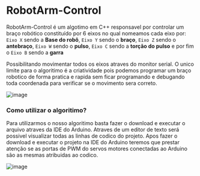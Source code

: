 # RobotArm-Control

RobotArm-Control é um algotimo em C++ responsavel por controlar um braço robótico constituído por 6 eixos no qual nomeamos cada eixo por: `Eixo X` sendo a **Base do robô**, `Eixo Y` sendo o **braço**, `Eixo Z` sendo o **antebraço**, `Eixo W` sendo o **pulso**, `Eixo C` sendo a **torção do pulso** e por fim o `Eixo B` sendo a **garra**

Possibilitando movimentar todos os eixos atraves do monitor serial. O unico limite para o algoritimo é a criatividade pois podemos programar um braço robotico de forma pratica e rapida sem ficar programando e debugando toda coordenada para verificar se o movimento sera correto.

![image](https://user-images.githubusercontent.com/41215700/209167703-8e68700d-2ce9-4dc0-9ab0-b949cdce3375.png)



### Como utilizar o algoritimo? 

Para utilizarmos o nosso algoritimo basta fazer o download e executar o arquivo atraves da IDE do Arduino. Atraves de um editor de texto será possivel visualizar todas as linhas de codico do projeto. Apos fazer o download e executar o projeto na IDE do Arduino teremos que prestar atenção se as portas de PWM do servos motores conectadas ao Arduino são as mesmas atribuidas ao codico.

![image](https://user-images.githubusercontent.com/41215700/209167333-e8ac4c0d-59ed-43cc-9ab8-251b61da53fb.png)
